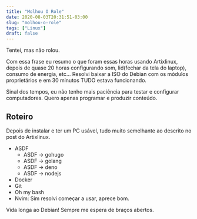 ```yaml
---
title: "Molhou O Role"
date: 2020-08-03T20:31:51-03:00
slug: "molhou-o-role"
tags: ["Linux"]
draft: false
---
```


Tentei, mas não rolou.

Com essa frase eu resumo o que foram essas horas usando Artixlinux, depois de quase 20 horas configurando som, lid(fechar da tela do laptop), consumo de energia, etc... Resolvi baixar a ISO do Debian com os módulos proprietários e em 30 minutos TUDO estava funcionando.

Sinal dos tempos, eu não tenho mais paciência para testar e configurar computadores. Quero apenas programar e produzir conteúdo.

## Roteiro

Depois de instalar e ter um PC usável, tudo muito semelhante ao descrito no post do Artixlinux.

* ASDF
	* ASDF -> gohugo
	* ASDF -> golang
	* ASDF -> deno
	* ASDF -> nodejs
* Docker
* Git
* Oh my bash
* Nvim: Sim resolvi começar a usar, aprece bom.

Vida longa ao Debian! Sempre me espera de braços abertos.
